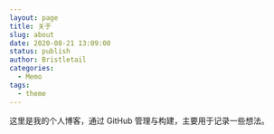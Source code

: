 ```yaml
---
layout: page
title: 关于
slug: about
date: 2020-08-21 13:09:00
status: publish
author: Bristletail
categories:
  - Memo
tags:
  - theme
---
```


这里是我的个人博客，通过 GitHub 管理与构建，主要用于记录一些想法。
